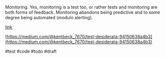 Monitoring. Yes, monitoring is a test too, or rather tests and monitoring are both forms of feedback. Monitoring abandons being predictive and to some degree being automated (modulo alerting).

[link](https://medium.com/@kentbeck_7670/test-desiderata-94150638a4b3)  

[https://medium.com/@kentbeck_7670/test-desiderata-94150638a4b3](https://medium.com/@kentbeck_7670/test-desiderata-94150638a4b3)

#test #code #todo 
#draft
